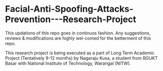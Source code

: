 # Facial-Anti-Spoofing-Attacks-Prevention---Research-Project

This updations of this repo goes in continuos fashion. Any suggestions, reviews & modifications are highly wel-comed for the betterment of this repo. 

This research project is being executed as a part of Long Term Academic Project (Tentatively 9-12 months) by Nagaraju Kusa, a student from RGUKT Basar with National Institute of Technology, Warangal (NITW). 
